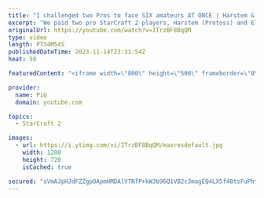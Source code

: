 ```yaml
---
title: "I challenged two Pros to face SIX amateurs AT ONCE | Harstem & Elazer - StarCraft 2"
excerpt: "We paid two pro StarCraft 2 players, Harstem (Protoss) and Elazer (Zerg), to face teams of low level noobs. Can they defeat 4 Diamond players? How about 5 Platinum players? What about 6 Gold league players?  -- 🐷 Second Channel for Learning StarCraft 2: https://www.youtube.com/c/PiGRandom 🐷 Third Channel"
originalUrl: https://youtube.com/watch?v=ITrzBF8BqQM
type: video
length: PT34M54S
publishedDateTime: 2023-11-14T23:31:54Z
heat: 50

featuredContent: "<iframe width=\"800\" height=\"500\" frameborder=\"0\" src=\"https://www.youtube.com/embed/ITrzBF8BqQM\" allow=\"accelerometer; autoplay; encrypted-media; gyroscope; picture-in-picture\" allowfullscreen></iframe>"

provider:
  name: PiG
  domain: youtube.com

topics:
  - StarCraft 2

images:
  - url: https://i.ytimg.com/vi/ITrzBF8BqQM/maxresdefault.jpg
    width: 1280
    height: 720
    isCached: true

secured: "sVmAJpHJdFZZgpOApmHMDAlVTNfP+kWJb96Q1VB2c3magEQ4LX5f48tsFuPhtPt/Tx+630gmyWyYNXdd2dGxUXoPKvPkHqH4yZZv1qwjsIrlYWPrfLDjhmV8vf8I+YgPxcxjqDodB/59mwMleA1p/vUeD3OISg+zrM78yQ1uefW/g+8mcj23h4kgl2Vu38cUiPvzm+zFQ5TyPT+1CQ6coaKJbkSphDjU6Xiz6XZwCcH/BODcZtT7n17H/vlrK4FPzC5VryASTVlgUjzgNydOjws07jjrGVceZtwxruGMAe567p2gO7ppF7gxdeLFusx+mua8IWuGjF/T6TCaNzSyhBnwc/oVRjlCIuSKbcvjwuspSrLQfLfTODc3JtsWZEqukkhT6kENqK5MBlXQsH5dzmnxJoZi/FWBnldHG9+36lw=;sBz1CQVkVkxpHwyIV4dkHA=="
---
```


